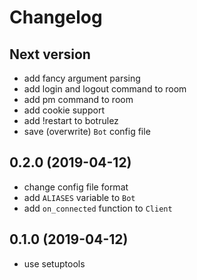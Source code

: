 # Changelog

## Next version

- add fancy argument parsing
- add login and logout command to room
- add pm command to room
- add cookie support
- add !restart to botrulez
- save (overwrite) `Bot` config file

## 0.2.0 (2019-04-12)

- change config file format
- add `ALIASES` variable to `Bot`
- add `on_connected` function to `Client`

## 0.1.0 (2019-04-12)

- use setuptools
